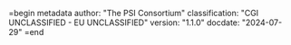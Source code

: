 =begin metadata
author: "The PSI Consortium"
classification: "CGI UNCLASSIFIED - EU UNCLASSIFIED"
version: "1.1.0"
docdate: "2024-07-29"
=end
